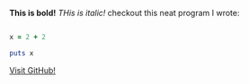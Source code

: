 **This is bold!**
*THis is italic!*
checkout this neat program I wrote:
```ruby

x = 2 + 2

puts x
```
[Visit GitHub!](www.github.com)

